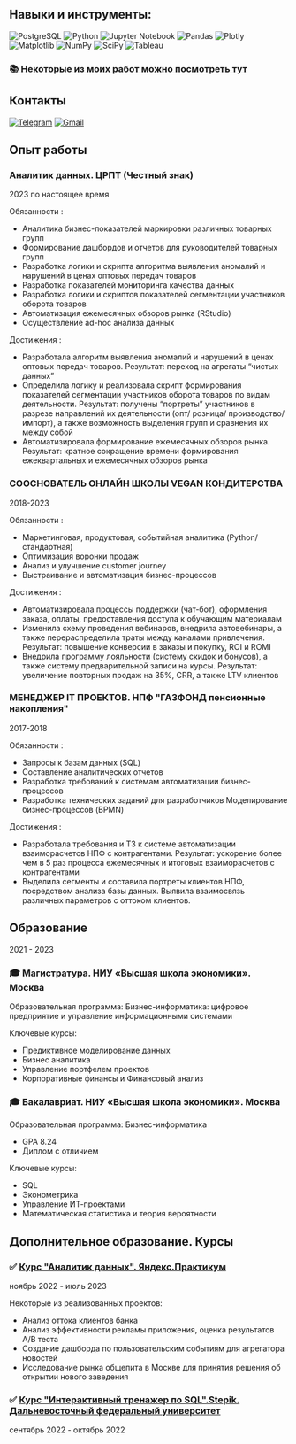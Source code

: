 ## Навыки и инструменты: 

![PostgreSQL](https://img.shields.io/badge/postgres-%23316192.svg?style=for-the-badge&logo=postgresql&logoColor=white) ![Python](https://img.shields.io/badge/python-3670A0?style=for-the-badge&logo=python&logoColor=ffdd54) ![Jupyter Notebook](https://img.shields.io/badge/jupyter-%23FA0F00.svg?style=for-the-badge&logo=jupyter&logoColor=white) ![Pandas](https://img.shields.io/badge/pandas-%23150458.svg?style=for-the-badge&logo=pandas&logoColor=white)
![Plotly](https://img.shields.io/badge/Plotly-%233F4F75.svg?style=for-the-badge&logo=plotly&logoColor=white) ![Matplotlib](https://img.shields.io/badge/Matplotlib-%23ffffff.svg?style=for-the-badge&logo=Matplotlib&logoColor=black) ![NumPy](https://img.shields.io/badge/numpy-%23013243.svg?style=for-the-badge&logo=numpy&logoColor=white) ![SciPy](https://img.shields.io/badge/SciPy-%230C55A5.svg?style=for-the-badge&logo=scipy&logoColor=%white) ![Tableau](https://camo.githubusercontent.com/1b1a1740cefbf2af3fa3573461dfaa66f314a9c10671d00293060d455e1659a3/68747470733a2f2f696d672e736869656c64732e696f2f62616467652f5461626c6561752d4539373632373f7374796c653d666f722d7468652d6261646765266c6f676f3d5461626c656175266c6f676f436f6c6f723d7768697465)      

### [📚 Некоторые из моих работ можно посмотреть тут](https://github.com/natellaful/Portfolio) 

## Контакты
[![Telegram](https://img.shields.io/badge/Telegram-2CA5E0?style=for-the-badge&logo=telegram&logoColor=white)](https://t.me/natella_bor) [![Gmail](https://img.shields.io/badge/Gmail-D14836?style=for-the-badge&logo=gmail&logoColor=white)](natellaful@gmail.com)

## Опыт работы

### **Аналитик данных. ЦРПТ (Честный знак)** 
2023 по настоящее время

Обязанности :
- Аналитика бизнес-показателей маркировки различных товарных групп 
- Формирование дашбордов и отчетов для руководителей товарных групп 
- Разработка логики и скрипта алгоритма выявления аномалий и нарушений в ценах оптовых передач товаров
- Разработка показателей мониторинга качества данных
- Разработка логики и скриптов показателей сегментации участников оборота товаров 
- Автоматизация ежемесячных обзоров рынка (RStudio)
- Осуществление ad-hoc анализа данных


Достижения :
- Разработала алгоритм выявления аномалий и нарушений в ценах оптовых передач товаров. Результат: переход на агрегаты “чистых данных”
- Определила логику и реализовала скрипт формирования показателей сегментации участников оборота товаров по видам деятельности. Результат: получены “портреты” участников в разрезе направлений их деятельности (опт/ розница/ производство/ импорт), а также возможность выделения групп и сравнения их между собой
- Автоматизировала формирование ежемесячных обзоров рынка. Результат: кратное сокращение времени формирования ежеквартальных и ежемесячных обзоров рынка

### **СООСНОВАТЕЛЬ ОНЛАЙН ШКОЛЫ VEGAN КОНДИТЕРСТВА** 

2018-2023

Обязанности :
- Маркетинговая, продуктовая, событийная аналитика (Python/ стандартная) 
- Оптимизация воронки продаж
- Анализ и улучшение customer journey
- Выстраивание и автоматизация бизнес-процессов

Достижения :
- Автоматизировала процессы поддержки (чат-бот), оформления заказа, оплаты, предоставления доступа к обучающим материалам 
- Изменила схему проведения вебинаров, внедрила автовебинары, а также перераспределила траты между каналами привлечения. Результат: повышение конверсии в заказы и покупку, ROI и ROMI
- Внедрила программу лояльности (систему скидок и бонусов), а также систему предварительной записи на курсы. Результат: увеличение повторных продаж на 35%, CRR, а также LTV клиентов

### МЕНЕДЖЕР IT ПРОЕКТОВ. НПФ "ГАЗФОНД пенсионные накопления"

2017-2018

Обязанности :
- Запросы к базам данных (SQL)
- Составление аналитических отчетов
- Разработка требований к системам автоматизации бизнес- процессов
- Разработка технических заданий для разработчиков Моделирование бизнес-процессов (BPMN)

Достижения :
- Разработала требования и ТЗ к системе автоматизации взаиморасчетов НПФ с контрагентами. Результат: ускорение более чем в 5 раз процесса ежемесячных и итоговых взаиморасчетов с контрагентами
- Выделила сегменты и составила портреты клиентов НПФ, посредством анализа базы данных. Выявила взаимосвязь различных параметров с оттоком клиентов.

## Образование

2021 - 2023

### 🎓 Магистратура. НИУ «Высшая школа экономики». Москва 

Образовательная программа: Бизнес-информатика: цифровое предприятие и управление информационными системами

Ключевые курсы:
- Предиктивное моделирование данных
- Бизнес аналитика
- Управление портфелем проектов
- Корпоративные финансы и Финансовый анализ

### 🎓 Бакалавриат. НИУ «Высшая школа экономики». Москва 

Образовательная программа: Бизнес-информатика
- GPA 8.24
- Диплом с отличием

Ключевые курсы:
- SQL
- Эконометрика
- Управление ИТ-проектами
- Математическая статистика и теория вероятности

## Дополнительное образование. Курсы
### ✅ [Курс "Аналитик данных". Яндекс.Практикум](https://github.com/natellaful/Portfolio/blob/main/Сертификат%20%22Аналитик%20данных%22%20Яндекс%20Практикум.pdf)
ноябрь 2022 - июль 2023

Некоторые из реализованных проектов:
- Анализ оттока клиентов банка
- Анализ эффективности рекламы приложения, оценка результатов A/B теста
- Создание дашборда по пользовательским событиям для агрегатора новостей
- Исследование рынка общепита в Москве для принятия решения об открытии нового заведения

### ✅ [Курс "Интерактивный тренажер по SQL".Stepik. Дальневосточный федеральный университет](https://stepik.org/cert/1699699)
сентябрь 2022 - октябрь 2022


<!--
**natellaful/natellaful** is a ✨ _special_ ✨ repository because its `README.md` (this file) appears on your GitHub profile.

Here are some ideas to get you started:

- 🔭 I’m currently working on ...
- 🌱 I’m currently learning ...
- 👯 I’m looking to collaborate on ...
- 🤔 I’m looking for help with ...
- 💬 Ask me about ...
- 📫 How to reach me: ...
- 😄 Pronouns: ...
- ⚡ Fun fact: ...
-->
